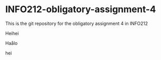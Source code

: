 # INFO212-obligatory-assignment-4
This is the git repository for the obligatory assignment 4 in INFO212

Heihei

Haålo

hei